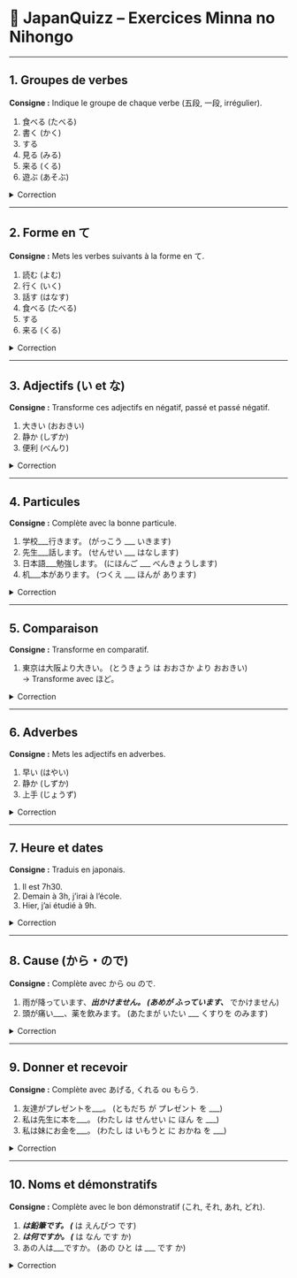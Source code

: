 # 📘 JapanQuizz – Exercices Minna no Nihongo

---

## 1. Groupes de verbes

**Consigne :** Indique le groupe de chaque verbe (五段, 一段, irrégulier).

1. 食べる (たべる)  
2. 書く (かく)  
3. する  
4. 見る (みる)  
5. 来る (くる)  
6. 遊ぶ (あそぶ)  

<details><summary>Correction</summary>

1. 食べる → 一段  
2. 書く → 五段  
3. する → Irrégulier  
4. 見る → 一段  
5. 来る → Irrégulier  
6. 遊ぶ → 五段  

</details>

---

## 2. Forme en て

**Consigne :** Mets les verbes suivants à la forme en て.

1. 読む (よむ)  
2. 行く (いく)  
3. 話す (はなす)  
4. 食べる (たべる)  
5. する  
6. 来る (くる)  

<details><summary>Correction</summary>

1. 読む → 読んで (よんで)  
2. 行く → 行って (いって)  
3. 話す → 話して (はなして)  
4. 食べる → 食べて (たべて)  
5. する → して  
6. 来る → 来て (きて)  

</details>

---

## 3. Adjectifs (い et な)

**Consigne :** Transforme ces adjectifs en négatif, passé et passé négatif.

1. 大きい (おおきい)  
2. 静か (しずか)  
3. 便利 (べんり)  

<details><summary>Correction</summary>

1. 大きい → 大きくない / 大きかった / 大きくなかった  
2. 静か → 静かじゃない / 静かだった / 静かじゃなかった  
3. 便利 → 便利じゃない / 便利だった / 便利じゃなかった  

</details>

---

## 4. Particules

**Consigne :** Complète avec la bonne particule.

1. 学校___行きます。 (がっこう ___ いきます)  
2. 先生___話します。 (せんせい ___ はなします)  
3. 日本語___勉強します。 (にほんご ___ べんきょうします)  
4. 机___本があります。 (つくえ ___ ほんが あります)  

<details><summary>Correction</summary>

1. 学校**へ/に**行きます。  
2. 先生**に**話します。  
3. 日本語**を**勉強します。  
4. 机**に**本があります。  

</details>

---

## 5. Comparaison

**Consigne :** Transforme en comparatif.  

1. 東京は大阪より大きい。 (とうきょう は おおさか より おおきい)  
   → Transforme avec ほど。  

<details><summary>Correction</summary>

大阪は東京ほど大きくない。 (おおさか は とうきょう ほど おおきくない)  

</details>

---

## 6. Adverbes

**Consigne :** Mets les adjectifs en adverbes.

1. 早い (はやい)  
2. 静か (しずか)  
3. 上手 (じょうず)  

<details><summary>Correction</summary>

1. 早い → 早く (はやく)  
2. 静か → 静かに (しずかに)  
3. 上手 → 上手に (じょうずに)  

</details>

---

## 7. Heure et dates

**Consigne :** Traduis en japonais.

1. Il est 7h30.  
2. Demain à 3h, j’irai à l’école.  
3. Hier, j’ai étudié à 9h.  

<details><summary>Correction</summary>

1. 七時半です (しちじはん です)  
2. 明日の三時に学校へ行きます (あした の さんじ に がっこう へ いきます)  
3. 昨日九時に勉強しました (きのう くじ に べんきょうしました)  

</details>

---

## 8. Cause (から・ので)

**Consigne :** Complète avec から ou ので.

1. 雨が降っています、___出かけません。 (あめが ふっています、___ でかけません)  
2. 頭が痛い___、薬を飲みます。 (あたまが いたい ___ くすりを のみます)  

<details><summary>Correction</summary>

1. 雨が降っています、**から**出かけません。  
2. 頭が痛い**ので**、薬を飲みます。  

</details>

---

## 9. Donner et recevoir

**Consigne :** Complète avec あげる, くれる ou もらう.

1. 友達がプレゼントを___。 (ともだち が プレゼント を ___)  
2. 私は先生に本を___。 (わたし は せんせい に ほん を ___)  
3. 私は妹にお金を___。 (わたし は いもうと に おかね を ___)  

<details><summary>Correction</summary>

1. 友達がプレゼントを**くれた**。  
2. 私は先生に本を**もらった**。  
3. 私は妹にお金を**あげた**。  

</details>

---

## 10. Noms et démonstratifs

**Consigne :** Complète avec le bon démonstratif (これ, それ, あれ, どれ).

1. ___は鉛筆です。 (___ は えんぴつ です)  
2. ___は何ですか。 (___ は なん です か)  
3. あの人は___ですか。 (あの ひと は ___ です か)  

<details><summary>Correction</summary>

1. これは鉛筆です。  
2. それは何ですか。  
3. あの人は誰ですか。 (あの ひと は だれ です か)  

</details>
